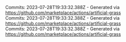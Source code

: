 Commits: 2023-07-28T19:33:32.388Z - Generated via https://github.com/marketplace/actions/artificial-grass
<br>
Commits: 2023-07-28T19:33:32.388Z - Generated via https://github.com/marketplace/actions/artificial-grass
<br>
Commits: 2023-07-28T19:33:32.388Z - Generated via https://github.com/marketplace/actions/artificial-grass
<br>
